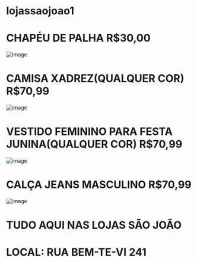 # lojassaojoao1












# CHAPÉU DE PALHA R$30,00
![image](https://github.com/rdsantos33/lojassaojoao1/assets/134704668/0e46e148-e328-44a2-9396-f8d7ee31d587)












# CAMISA XADREZ(QUALQUER COR) R$70,99
![image](https://github.com/rdsantos33/lojassaojoao1/assets/134704668/84a0dd53-fcbf-4b7d-b5f5-06d6457e1c32)












# VESTIDO FEMININO PARA FESTA JUNINA(QUALQUER COR) R$70,99
![image](https://github.com/rdsantos33/lojassaojoao1/assets/134704668/608de629-cfca-4be5-9d1b-2b3c9d5ff24a)











# CALÇA JEANS MASCULINO R$70,99
![image](https://github.com/rdsantos33/lojassaojoao1/assets/134704668/fd26621e-727a-43c9-9ce2-24269c1a1700)





# TUDO AQUI NAS LOJAS SÃO JOÃO 
# LOCAL: RUA BEM-TE-VI 241
